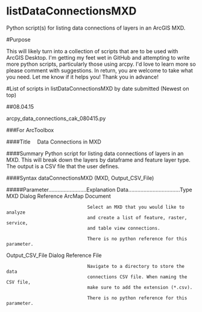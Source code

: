 # listDataConnectionsMXD
Python script(s) for listing data connections of layers in an ArcGIS MXD.

#Purpose

This will likely turn into a collection of scripts that are to be used with ArcGIS Desktop. I'm getting my feet wet in GitHub and attempting to write more python scripts, particularly those using arcpy. I'd love to learn more so please comment with suggestions. In return, you are welcome to take what you need. Let me know if it helps you! Thank you in advance!

#List of scripts in listDataConnectionsMXD by date submitted
(Newest on top)

##08.04.15

arcpy_data_connections_cak_080415.py

###For ArcToolbox

####Title  Data Connections in MXD

####Summary
Python script for listing data connections of layers in an MXD. This will break down the layers by dataframe and feature layer type. The output is a CSV file that the user defines.

####Syntax
dataConnectionsMXD (MXD, Output_CSV_File) 

#####Parameter.........................Explanation Data..................................Type 
MXD                               Dialog Reference                                  ArcMap Document

                                  Select an MXD that you would like to analyze 
                                  and create a list of feature, raster, service, 
                                  and table view connections.

                                  There is no python reference for this parameter.
  
Output_CSV_File                   Dialog Reference                                  File

                                  Navigate to a directory to store the data 
                                  connections CSV file. When naming the CSV file, 
                                  make sure to add the extension (*.csv).

                                  There is no python reference for this parameter.
  


